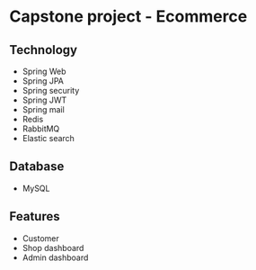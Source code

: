 # Capstone project - Ecommerce
## Technology
- Spring Web
- Spring JPA
- Spring security
- Spring JWT
- Spring mail
- Redis
- RabbitMQ
- Elastic search
## Database
- MySQL
## Features
- Customer
- Shop dashboard
- Admin dashboard
